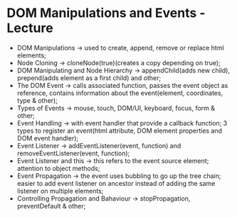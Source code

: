 # DOM Manipulations and Events - Lecture

- DOM Manipulations -> used to create, append, remove or replace html elements;
- Node Cloning -> cloneNode(true)(creates a copy depending on true);
- DOM Manipulating and Node Hierarchy -> appendChild(adds new child), prepend(adds element as a first child) and other;
- The DOM Event -> calls associated function, passes the event object as reference, contains information about the event(element, coordinates, type & other);
- Types of Events -> mouse, touch, DOM/UI, keyboard, focus, form & other;
- Event Handling -> with event handler that provide a callback function; 3 types to register an event(html attribute, DOM element properties and DOM event handler);
- Event Listener -> addEventListener(event, function) and removeEventListener(event, function);
- Event Listener and this -> this refers to the event source element; attention to object methods;
- Event Propagation -> the event uses bubbling to go up the tree chain; easier to add event listener on ancestor instead of adding the same listener on multiple elements;
- Controlling Propagation and Bahaviour -> stopPropagation, preventDefault & other;
